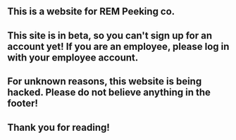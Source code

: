 ## This is a website for REM Peeking co. 
## This site is in beta, so you can't sign up for an account yet! If you are an employee, please log in with your employee account.
## For unknown reasons, this website is being hacked. Please do not believe anything in the footer!
## Thank you for reading!
